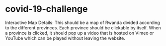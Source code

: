 # covid-19-challenge
Interactive Map Details: This should be a map of Rwanda divided according to the different provinces. Each province should be clickable by itself. When a province is clicked, it should pop up a video that is hosted on Vimeo or YouTube which can be played without leaving the website.
